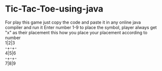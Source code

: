 # Tic-Tac-Toe-using-java
For play this game just copy the code and paste it in any online java compiler and run it 
Enter number 1-9 to place the symbol, player always get "x" as their placement
this how you place your placement according to number<br />
1|2|3<br />
-+-+-<br />
4|5|6<br />
-+-+-<br />
7|8|9<br />
